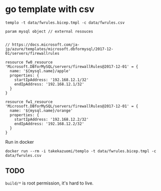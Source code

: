 # go template with csv

```shell
templo -t data/fwrules.bicep.tmpl -c data/fwrules.csv

param mysql object // external resouces


// https://docs.microsoft.com/ja-jp/azure/templates/microsoft.dbformysql/2017-12-01/servers/firewallrules

resource fw0_resource 'Microsoft.DBforMySQL/servers/firewallRules@2017-12-01' = {
  name: '${mysql.name}/apple'
  properties: {
    startIpAddress: '192.168.12.1/32'
    endIpAddress: '192.168.12.1/32'
  }
}

resource fw1_resource 'Microsoft.DBforMySQL/servers/firewallRules@2017-12-01' = {
  name: '${mysql.name}/orange'
  properties: {
    startIpAddress: '192.168.12.2/32'
    endIpAddress: '192.168.12.2/32'
  }
}
```

Run in docker

```shell
docker run --rm -i takekazuomi/templo -t data/fwrules.bicep.tmpl -c data/fwrules.csv
```

## TODO

`build/*` is root permission, it's hard to live.



